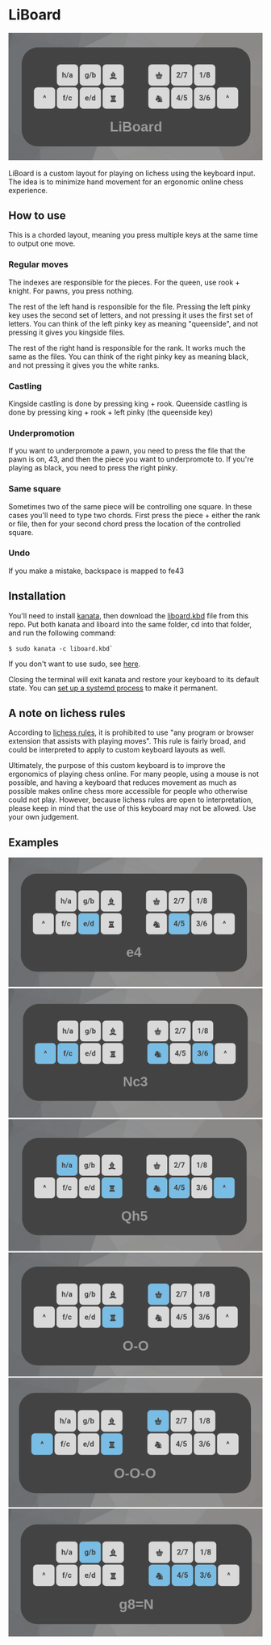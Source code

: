 # LiBoard
![LiBoard](images/liboard.png)

LiBoard is a custom layout for playing on lichess using the keyboard input. The idea is to minimize hand movement for an ergonomic online chess experience.

## How to use
This is a chorded layout, meaning you press multiple keys at the same time to output one move. 

### Regular moves
The indexes are responsible for the pieces. For the queen, use rook + knight. For pawns, you press nothing.

The rest of the left hand is responsible for the file. Pressing the left pinky key uses the second set of letters, and not pressing it uses the first set of letters. You can think of the left pinky key as meaning "queenside", and not pressing it gives you kingside files.

The rest of the right hand is responsible for the rank. It works much the same as the files. You can think of the right pinky key as meaning black, and not pressing it gives you the white ranks. 

### Castling
Kingside castling is done by pressing king + rook. Queenside castling is done by pressing king + rook + left pinky (the queenside key)

### Underpromotion
If you want to underpromote a pawn, you need to press the file that the pawn is on, 43, and then the piece you want to underpromote to. If you're playing as black, you need to press the right pinky. 

### Same square
Sometimes two of the same piece will be controlling one square. In these cases you'll need to type two chords. First press the piece + either the rank or file, then for your second chord press the location of the controlled square. 

### Undo
If you make a mistake, backspace is mapped to fe43

## Installation
You'll need to install [kanata](https://github.com/jtroo/kanata), then download the [liboard.kbd](liboard.kbd) file from this repo. Put both kanata and liboard into the same folder, cd into that folder, and run the following command:

```
$ sudo kanata -c liboard.kbd`
```

If you don't want to use sudo, see [here](https://github.com/jtroo/kanata/wiki/Avoid-using-sudo-on-Linux).

Closing the terminal will exit kanata and restore your keyboard to its default state. You can [set up a systemd process](https://github.com/jtroo/kanata/discussions/130) to make it permanent.

## A note on lichess rules
According to [lichess rules](https://lichess.org/page/fair-play), it is prohibited to use "any program or browser extension that assists with playing moves". This rule is fairly broad, and could be interpreted to apply to custom keyboard layouts as well. 

Ultimately, the purpose of this custom keyboard is to improve the ergonomics of playing chess online. For many people, using a mouse is not possible, and having a keyboard that reduces movement as much as possible makes online chess more accessible for people who otherwise could not play. However, because lichess rules are open to interpretation, please keep in mind that the use of this keyboard may not be allowed. Use your own judgement.

## Examples
![e4](images/pawn.png)
![nc3](images/knight.png)
![qh5](images/queen.png)
![o-o](images/kingside.png)
![o-o-o](images/queenside.png)
![g8=n](images/underpromote.png)